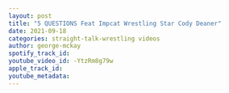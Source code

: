 ```yaml
---
layout: post
title: "5 QUESTIONS Feat Impcat Wrestling Star Cody Deaner"
date: 2021-09-18
categories: straight-talk-wrestling videos
author: george-mckay
spotify_track_id: 
youtube_video_id: -YtzRm8g79w
apple_track_id: 
youtube_metadata: 
---
```

